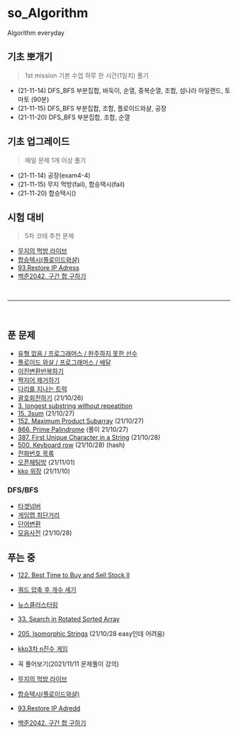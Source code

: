 # so_Algorithm

Algorithm everyday

## 기초 뽀개기

> 1st mission 기본 수업 하루 한 시간(1일치) 풀기

- (21-11-14) DFS_BFS 부분집합, 바둑이, 순열, 중복순열, 조합, 섬나라 아일랜드, 토마토 (90분)
- (21-11-15) DFS_BFS 부분집합, 조합, 플로이드와샬, 공장
- (21-11-20) DFS_BFS 부분집합, 조합, 순열

## 기초 업그레이드

> 매일 문제 1개 이상 풀기

- (21-11-14) 공장(exam4-4)
- (21-11-15) 무지 먹방(fail), 합승택시(fail)
- (21-11-20) 합승택시()

## 시험 대비

> 5차 코테 추천 문제

- [무지의 먹방 라이브](https://programmers.co.kr/learn/courses/30/lessons/42891)
- [합승택시(플로이드와샬)](https://programmers.co.kr/learn/courses/30/lessons/72413)
- [93.Restore IP Adress](https://leetcode.com/problems/restore-ip-addresses/)
- [백준2042. 구간 합 구하기](https://www.acmicpc.net/problem/2042)

<br>

---

<br>

## 푼 문제

- [유형 없음 / 프로그래머스 / 완주하지 못한 선수](https://programmers.co.kr/learn/courses/30/lessons/42576)
- [플로이드 와샬 / 프로그래머스 / 배달](https://programmers.co.kr/learn/courses/30/lessons/12978)
- [이진변환반복하기](https://programmers.co.kr/learn/courses/30/lessons/70129)
- [짝지어 제거하기](https://programmers.co.kr/learn/courses/30/lessons/12973)
- [다리를 지나는 트럭](https://programmers.co.kr/learn/courses/30/lessons/42583)
- [괄호회전하기](https://programmers.co.kr/learn/courses/30/lessons/76502) (21/10/26)
- [3. longest substring without repeatition](https://leetcode.com/problems/longest-substring-without-repeating-characters/)
- [15. 3sum](https://leetcode.com/problems/3sum/submissions/) (21/10/27)
- [152. Maximum Product Subarray](https://leetcode.com/problems/maximum-product-subarray/) (21/10/27)
- [866. Prime Palindrome](https://leetcode.com/problems/prime-palindrome/) (풀이 21/10/27)
- [387. First Unique Character in a String](https://leetcode.com/problems/first-unique-character-in-a-string/) (21/10/28)
- [500. Keyboard row](https://leetcode.com/problems/keyboard-row/) (21/10/28) (hash)
- [전화번호 목록](https://programmers.co.kr/learn/courses/30/lessons/42577)
- [오픈채팅방](https://programmers.co.kr/learn/courses/30/lessons/42888?language=javascript) (21/11/01)
- [kko 위장](https://programmers.co.kr/learn/courses/30/lessons/42578) (21/11/10)

### DFS/BFS

- [타겟넘버](https://programmers.co.kr/learn/courses/30/lessons/43165)
- [게임맵 최단거리](https://programmers.co.kr/learn/courses/30/lessons/1844)
- [단어변환](https://programmers.co.kr/learn/courses/30/lessons/43163)
- [모음사전](https://programmers.co.kr/learn/courses/30/lessons/84512) (21/10/28)

## 푸는 중

- [122. Best Time to Buy and Sell Stock II](https://leetcode.com/problems/best-time-to-buy-and-sell-stock-ii/)
- [쿼드 압축 후 개수 세기](https://programmers.co.kr/learn/courses/30/lessons/68936)
- [뉴스클러스터링](https://programmers.co.kr/learn/courses/30/lessons/17677)
- [33. Search in Rotated Sorted Array](https://leetcode.com/problems/search-in-rotated-sorted-array/)
- [205. Isomorphic Strings](https://leetcode.com/problems/isomorphic-strings/) (21/10/28 easy인데 어려움)
- [kko3차 n진수 게임]()

- 꼭 풀어보기(2021/11/11 문제풀이 강의)
- [무지의 먹방 라이브](https://programmers.co.kr/learn/courses/30/lessons/42891)
- [합승택시(플로이드와샬)](https://programmers.co.kr/learn/courses/30/lessons/72413)
- [93.Restore IP Adredd](https://leetcode.com/problems/restore-ip-addresses/)
- [백준2042. 구간 합 구하기](https://www.acmicpc.net/problem/2042)
